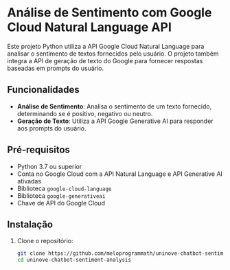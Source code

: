 # Análise de Sentimento com Google Cloud Natural Language API

Este projeto Python utiliza a API Google Cloud Natural Language para analisar o sentimento de textos fornecidos pelo usuário. O projeto também integra a API de geração de texto do Google para fornecer respostas baseadas em prompts do usuário.

## Funcionalidades

- **Análise de Sentimento**: Analisa o sentimento de um texto fornecido, determinando se é positivo, negativo ou neutro.
- **Geração de Texto**: Utiliza a API Google Generative AI para responder aos prompts do usuário.

## Pré-requisitos

- Python 3.7 ou superior
- Conta no Google Cloud com a API Natural Language e API Generative AI ativadas
- Biblioteca `google-cloud-language`
- Biblioteca `google-generativeai`
- Chave de API do Google Cloud

## Instalação

1. Clone o repositório:
   ```sh
   git clone https://github.com/meloprogrammath/uninove-chatbot-sentiment-analysis.git
   cd uninove-chatbot-sentiment-analysis
